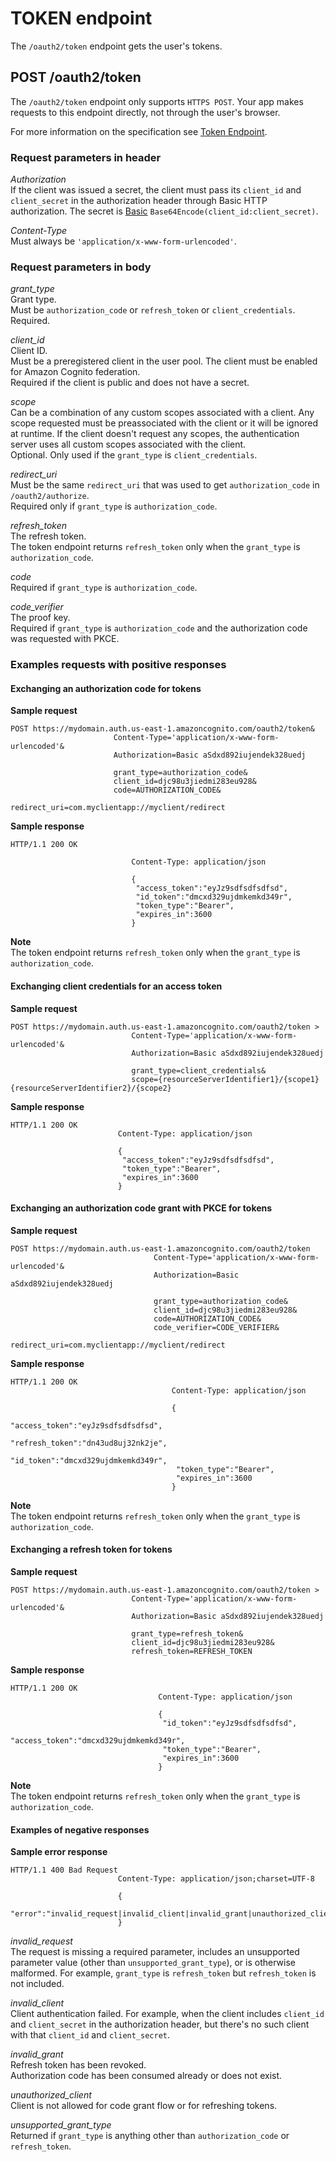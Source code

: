 # TOKEN endpoint<a name="token-endpoint"></a>

The `/oauth2/token` endpoint gets the user's tokens\.

## POST /oauth2/token<a name="post-token"></a>

The `/oauth2/token` endpoint only supports `HTTPS POST`\. Your app makes requests to this endpoint directly, not through the user's browser\.

For more information on the specification see [Token Endpoint](http://openid.net/specs/openid-connect-core-1_0.html#TokenEndpoint)\.

### Request parameters in header<a name="post-token-request-parameters"></a>

*Authorization*  
If the client was issued a secret, the client must pass its `client_id` and `client_secret` in the authorization header through Basic HTTP authorization\. The secret is [Basic](https://en.wikipedia.org/wiki/Basic_access_authentication#Client_side) `Base64Encode(client_id:client_secret)`\.

*Content\-Type*  
Must always be `'application/x-www-form-urlencoded'`\.

### Request parameters in body<a name="post-token-request-parameters-in-body"></a>

*grant\_type*  
Grant type\.  
Must be `authorization_code` or `refresh_token` or `client_credentials`\.  
Required\.

*client\_id*  
Client ID\.  
Must be a preregistered client in the user pool\. The client must be enabled for Amazon Cognito federation\.  
Required if the client is public and does not have a secret\.

*scope*  
Can be a combination of any custom scopes associated with a client\. Any scope requested must be preassociated with the client or it will be ignored at runtime\. If the client doesn't request any scopes, the authentication server uses all custom scopes associated with the client\.  
Optional\. Only used if the `grant_type` is `client_credentials`\.

*redirect\_uri*  
Must be the same `redirect_uri` that was used to get `authorization_code` in `/oauth2/authorize`\.  
Required only if `grant_type` is `authorization_code`\.

*refresh\_token*  
The refresh token\.  
The token endpoint returns `refresh_token` only when the `grant_type` is `authorization_code`\.

*code*  
Required if `grant_type` is `authorization_code`\.

*code\_verifier*  
The proof key\.  
Required if `grant_type` is `authorization_code` and the authorization code was requested with PKCE\.

### Examples requests with positive responses<a name="post-token-positive"></a>

#### Exchanging an authorization code for tokens<a name="post-token-positive-exchanging-authorization-code-for-tokens"></a>

 **Sample request**

```
POST https://mydomain.auth.us-east-1.amazoncognito.com/oauth2/token&
                       Content-Type='application/x-www-form-urlencoded'&
                       Authorization=Basic aSdxd892iujendek328uedj
                       
                       grant_type=authorization_code&
                       client_id=djc98u3jiedmi283eu928&
                       code=AUTHORIZATION_CODE&
                       redirect_uri=com.myclientapp://myclient/redirect
```

**Sample response**

```
HTTP/1.1 200 OK
                        
                           Content-Type: application/json
                           
                           { 
                            "access_token":"eyJz9sdfsdfsdfsd", 
                            "id_token":"dmcxd329ujdmkemkd349r",
                            "token_type":"Bearer", 
                            "expires_in":3600
                           }
```

**Note**  
The token endpoint returns `refresh_token` only when the `grant_type` is `authorization_code`\.

#### Exchanging client credentials for an access token<a name="post-token-positive-exchanging-client-credentials-for-an-access-token"></a>

 **Sample request**

```
POST https://mydomain.auth.us-east-1.amazoncognito.com/oauth2/token >
                           Content-Type='application/x-www-form-urlencoded'&
                           Authorization=Basic aSdxd892iujendek328uedj
                           
                           grant_type=client_credentials&
                           scope={resourceServerIdentifier1}/{scope1} {resourceServerIdentifier2}/{scope2}
```

**Sample response**

```
HTTP/1.1 200 OK
                        Content-Type: application/json
                        
                        {
                         "access_token":"eyJz9sdfsdfsdfsd", 
                         "token_type":"Bearer", 
                         "expires_in":3600
                        }
```

#### Exchanging an authorization code grant with PKCE for tokens<a name="post-token-positive-exchanging-authorization-code-grant-with-pkce-for-tokens"></a>

**Sample request**

```
POST https://mydomain.auth.us-east-1.amazoncognito.com/oauth2/token
                                Content-Type='application/x-www-form-urlencoded'&
                                Authorization=Basic aSdxd892iujendek328uedj
                                
                                grant_type=authorization_code&
                                client_id=djc98u3jiedmi283eu928&
                                code=AUTHORIZATION_CODE&
                                code_verifier=CODE_VERIFIER&
                                redirect_uri=com.myclientapp://myclient/redirect
```

**Sample response**

```
HTTP/1.1 200 OK
                                    Content-Type: application/json
                                    
                                    {
                                     "access_token":"eyJz9sdfsdfsdfsd",
                                     "refresh_token":"dn43ud8uj32nk2je",
                                     "id_token":"dmcxd329ujdmkemkd349r",
                                     "token_type":"Bearer", 
                                     "expires_in":3600
                                    }
```

**Note**  
The token endpoint returns `refresh_token` only when the `grant_type` is `authorization_code`\.

#### Exchanging a refresh token for tokens<a name="post-token-positive-exchanging-a-refresh-token-for-tokens.title"></a>

**Sample request**

```
POST https://mydomain.auth.us-east-1.amazoncognito.com/oauth2/token >
                           Content-Type='application/x-www-form-urlencoded'&
                           Authorization=Basic aSdxd892iujendek328uedj
                           
                           grant_type=refresh_token&
                           client_id=djc98u3jiedmi283eu928&
                           refresh_token=REFRESH_TOKEN
```

**Sample response**

```
HTTP/1.1 200 OK
                                 Content-Type: application/json
                                 
                                 {
                                  "id_token":"eyJz9sdfsdfsdfsd", 
                                  "access_token":"dmcxd329ujdmkemkd349r",
                                  "token_type":"Bearer", 
                                  "expires_in":3600
                                 }
```

**Note**  
The token endpoint returns `refresh_token` only when the `grant_type` is `authorization_code`\.

#### Examples of negative responses<a name="post-token-negative"></a>

**Sample error response**

```
HTTP/1.1 400 Bad Request
                        Content-Type: application/json;charset=UTF-8
                        
                        {
                        "error":"invalid_request|invalid_client|invalid_grant|unauthorized_client|unsupported_grant_type|"
                        }
```

*invalid\_request*  
The request is missing a required parameter, includes an unsupported parameter value \(other than `unsupported_grant_type`\), or is otherwise malformed\. For example, `grant_type` is `refresh_token` but `refresh_token` is not included\. 

*invalid\_client*  
Client authentication failed\. For example, when the client includes `client_id` and `client_secret` in the authorization header, but there's no such client with that `client_id` and `client_secret`\. 

*invalid\_grant*  
Refresh token has been revoked\.   
Authorization code has been consumed already or does not exist\. 

*unauthorized\_client*  
Client is not allowed for code grant flow or for refreshing tokens\. 

*unsupported\_grant\_type*  
Returned if `grant_type` is anything other than `authorization_code` or `refresh_token`\. 